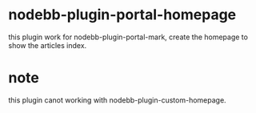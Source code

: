 nodebb-plugin-portal-homepage
=============================

this plugin work for nodebb-plugin-portal-mark, create the homepage to show the articles index.

note
====

this plugin canot working with nodebb-plugin-custom-homepage.
